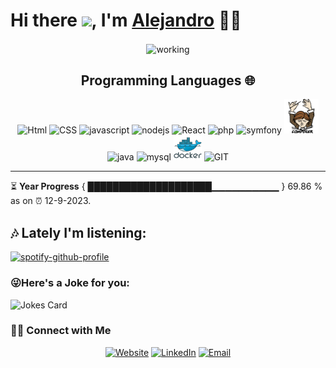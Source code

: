 # Hi there <img src="https://github.com/TheDudeThatCode/TheDudeThatCode/blob/master/Assets/Hi.gif" width="29px">, I'm [Alejandro](https://tellmealex.dev) 👨‍💻


<p align="center">
 <img  src="https://camo.githubusercontent.com/992babdffd8c74a1502de375fbdf7e4d54773242/68747470733a2f2f6d656469612e67697068792e636f6d2f6d656469612f53576f536b4e36447854737a71494b4571762f67697068792e676966" align="center" alt="working" />
 </p>
<h2 align="center">Programming Languages 🌐</h2>


<p align="center">
<img src="https://github.com/TellMeAlex/devicon/blob/master/icons/html5/html5-original.svg" alt="Html" width="55" height="55"/> 
<img src="https://github.com/TellMeAlex/devicon/blob/master/icons/css3/css3-original.svg" alt="CSS" width="55" height="55"/> 
<img src="https://github.com/TellMeAlex/devicon/blob/master/icons/javascript/javascript-original.svg" alt="javascript" width="55" height="55"/> 
<img src="https://github.com/TellMeAlex/devicon/blob/master/icons/nodejs/nodejs-original.svg" alt="nodejs" width="55" height="55"/> 
<img src="https://github.com/TellMeAlex/devicon/blob/master/icons/react/react-original.svg" alt="React" width="55" height="55"/> 
<img src="https://github.com/TellMeAlex/devicon/blob/master/icons/php/php-plain.svg" alt="php" width="55" height="55"/> 
<img src="https://github.com/TellMeAlex/devicon/blob/master/icons/symfony/symfony-original.svg" alt="symfony" width="55" height="55"/> 
<img src="https://github.com/TellMeAlex/devicon/blob/master/icons/composer/composer-original.svg" alt="composer" width="55" height="55"/> 
<img src="https://github.com/TellMeAlex/devicon/blob/master/icons/java/java-original-wordmark.svg" alt="java" width="55" height="55"/> 
<img src="https://github.com/TellMeAlex/devicon/blob/master/icons/mysql/mysql-original-wordmark.svg" alt="mysql" width="55" height="60"/> 
<img src="https://github.com/TellMeAlex/devicon/blob/master/icons/docker/docker-original-wordmark.svg" alt="docker" width="45" height="40"/> 
<img src="https://github.com/TellMeAlex/devicon/blob/master/icons/git/git-original.svg" alt="GIT" width="45" height="40"/> 
</p>

---

⏳ **Year Progress** { ████████████████████▁▁▁▁▁▁▁▁▁▁ } 69.86 % as on ⏰ 12-9-2023.

<!--START_SECTION:waka-->
<!--END_SECTION:waka-->

## 🎶 Lately I'm listening:
[![spotify-github-profile](https://spotify-github-profile.vercel.app/api/view?uid=alexdrago&cover_image=true&theme=compact)](https://spotify-github-profile.vercel.app/api/view?uid=alexdrago&redirect=true)

### 😜Here's a Joke for you:
<img src="https://readme-jokes.vercel.app/api" alt="Jokes Card" />


<h3> 🤝🏻 Connect with Me </h3>

<p align="center">
<a href="https://www.tellmealex.dev" target="_blank"><img alt="Website" src="https://img.shields.io/badge/Website-www.tellmealex.dev-blue?style=flat&logo=google-chrome"></a>
<a href="https://www.linkedin.com/in/alejandro-de-la-fuente/" target="_blank"><img alt="LinkedIn" src="https://img.shields.io/badge/LinkedIn-@AlejandroDeLaFuente-blue?style=flat&logo=linkedin"></a>
<a href="mailto:llamamealex@gmail.com"><img alt="Email" src="https://img.shields.io/badge/Email-llamamealex@gmail.com-blue?style=flat&logo=gmail"></a>

